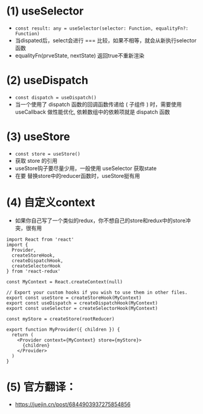 # (1) useSelector
- `const result: any = useSelector(selector: Function, equalityFn?: Function)`
- 当dispated后，select会进行 === 比较，如果不相等，就会从新执行selector函数
- equalityFn(prveState, nextState) 返回true不重新渲染

# (2) useDispatch
- `const dispatch = useDispatch()`
- 当一个使用了 dispatch 函数的回调函数传递给 ( 子组件 ) 时，需要使用 useCallback 做性能优化, 依赖数组中的依赖项就是 dispatch 函数

# (3) useStore
- `const store = useStore()`
- 获取 store 的引用
- useStore钩子要尽量少用，一般使用 useSelector 获取state
- 在要 替换store中的reducer函数时，useStore挺有用

# (4) 自定义context
- 如果你自己写了一个类似的redux，你不想自己的store和redux中的store冲突，很有用
```
import React from 'react'
import {
  Provider,
  createStoreHook,
  createDispatchHook,
  createSelectorHook
} from 'react-redux'

const MyContext = React.createContext(null)

// Export your custom hooks if you wish to use them in other files.
export const useStore = createStoreHook(MyContext)
export const useDispatch = createDispatchHook(MyContext)
export const useSelector = createSelectorHook(MyContext)

const myStore = createStore(rootReducer)

export function MyProvider({ children }) {
  return (
    <Provider context={MyContext} store={myStore}>
      {children}
    </Provider>
  )
}
```


# (5) 官方翻译：
- https://juejin.cn/post/6844903937275854856